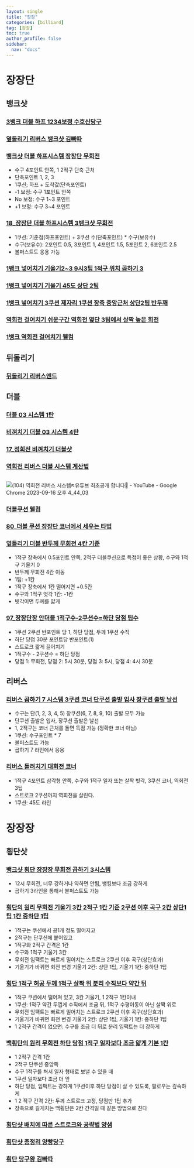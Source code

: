 ```yaml
---
layout: single
title: "장장"
categories: [billiard]
tag: [장장]
toc: true
author_profile: false
sidebar:
  nav: "docs"
---
```


# 장장단

## 뱅크샷

### [3뱅크 더블 하프 1234보정 수호신당구](https://1drv.ms/p/s!AuJKpwyYpUY991TdKjfDK33-flRV?e=4eewHg)

### [옆돌리기 리버스 뱅크샷 김빠따](https://1drv.ms/p/s!AuJKpwyYpUY9-AmLw3SOhWTVSw_1?e=sJMmRI)

### [뱅크샷 더블 하프시스템 장장단 무회전](https://1drv.ms/p/s!AuJKpwyYpUY9-xyr69xs3punZe7y?e=cHqmbS)
- 수구 4포인트 안쪽, 1 2적구 단축 근처
- 단축포인트 1, 2, 3
- 1쿠션; 하프 + 도착값(단축포인트)
- -1 보정: 수구 1포인트 안쪽
- No 보정: 수구 1~3 포인트
- +1 보정: 수구 3~4 포인트
 
### [18_장장단 더블 하프시스템 3뱅크샷 무회전](https://1drv.ms/p/s!AuJKpwyYpUY9gYNToMxa7W9B44I09A)
- 1쿠션: 기준점(하프포인트) + 3쿠션 수(단축포인트) * 수구(보유수)
- 수구(보유수): 2포인트 0.5, 3포인트 1, 4포인트 1.5, 5포인트 2, 6포인트 2.5
- 볼퍼스트도 응용 가능

### [1뱅크 넣어치기 기울기2~3 9시3팁 1적구 위치 곱하기 3 ](https://1drv.ms/p/s!AuJKpwyYpUY9_DQj_pfRwzIsIcLw?e=V0JDeF)

### [1뱅크 넣어치기 기울기 45도 상단 2팁](https://1drv.ms/p/s!AuJKpwyYpUY9-G1XZcbFCdJP8LQV?e=kHek8y)

### [1뱅크 넣어치기 3쿠션 제자리 1쿠션 장축 중앙근처 상단2팁 반두깨](https://1drv.ms/p/s!AuJKpwyYpUY9901i4GfPw1WoLit9?e=UWeX8a)

### [역회전 걸어치기 쉬운구간 역회전 옆단 3팁에서 살짝 높은 회전](https://1drv.ms/p/s!AuJKpwyYpUY9_WKUDG2tqcPIXatY?e=bLJqsg)

### [1뱅크 역회전 걸어치기 웰컴](https://1drv.ms/p/s!AuJKpwyYpUY9gYAeSYWitsaRxrJKuw?e=V8Qxp7)

## 뒤돌리기

### [뒤돌리기 리버스엔드](https://1drv.ms/p/s!AuJKpwyYpUY9_Qa9mo3NXTyawFJc?e=3Jvnd7)

## 더블

### [더블 03 시스템 1탄](https://1drv.ms/p/s!AuJKpwyYpUY9gYBeUJf6l48Zd8U83Q?e=Swp5Sc)

### [비껴치기 더블 03 시스템 4탄](https://1drv.ms/p/s!AuJKpwyYpUY9gYIQf60YMDYSF9K82g?e=ex5fXd)

### [17_정회전 비껴치기 더블샷](https://1drv.ms/p/s!AuJKpwyYpUY9gYNVBLPLGRhPmAx57g?e=3cVm0K)

### [역회전 리버스 더블 시스템 계산법](https://1drv.ms/p/s!AuJKpwyYpUY99gxsqHwBi2KcmK04?e=h2IKKV)
` `![(104) 역회전 리버스 시스템↖유튜브 최초공개 합니다🤬 - YouTube - Google Chrome 2023-09-16 오후 4_44_03](Aspose.Words.6229956e-4974-46b9-a81e-73cb7f4954d8.001.jpeg)

### [더블쿠션 웰컴](https://1drv.ms/p/s!AuJKpwyYpUY9gYAcKW_e7BNeczuQtQ?e=6U8Pm6)

### [80_더블 쿠션 장장단 코너에서 세우는 타법](https://1drv.ms/p/s!AuJKpwyYpUY9gYQBTrfvgeOnKiq6nA?e=Qw7JVj)

### [옆돌리기 더블 반두께 무회전 4칸 기준](https://1drv.ms/p/s!AuJKpwyYpUY9_hJ-utJOBvaxfJ5K?e=WQj4xa)
- 1적구 장축에서 0.5포인트 안쪽, 2적구 더블쿠션으로 득점이 좋은 상황, 수구와 1적구 기울기 0
- 반두께 무회전 4칸 이동
- 1팁: +1칸
- 1적구 장축에서 1칸 떨어지면 +0.5칸
- 수구와 1적구 엇각 1칸: -1칸
- 빗각이면 두께를 얇게

### [97_장장단장 안더블 1적구수-2쿠션수=하단 당점 팁수](https://1drv.ms/p/s!AuJKpwyYpUY9gYQj2tfVHt6EsaPN9Q?e=NPn2IZ)
- 1쿠션 2쿠션 반포인트 당 1, 하단 당점, 두께 1쿠션 수직
- 하단 당점 30분 포인트당 반포인트(1)
- 스트로크 짧게 끌어치기
- 1적구수 - 2쿠션수 = 하단 당점
- 당점 1: 무회전, 당점 2: 5시 30분, 당점 3: 5시, 당점 4: 4시 30분

## 리버스

### [리버스 곱하기 7 시스템 3쿠션 코너 단쿠션 출발 입사 장쿠션 출발 날선](https://1drv.ms/p/s!AuJKpwyYpUY99g2dG5r_NrgsM7lU?e=HDahuR)
- 수구는 단(1, 2, 3, 4, 5) 장쿠션(6, 7, 8, 9, 10) 출발 모두 가능
- 단쿠션 출발은 입사, 장쿠션 출발은 날선
- 1, 2적구는 코너 근처를 돌면 득점 가능 (정확한 코너 아님)
- 1쿠션: 수구포인트 * 7
- 볼퍼스트도 가능
- 곱하기 7 라인에서 응용

### [리버스 돌려치기 대회전 코너](https://1drv.ms/p/s!AuJKpwyYpUY99g5fXVs-Rjr5-mmQ?e=ckdNCd) 
- 1적구 4포인트 삼각형 안쪽, 수구와 1적구 일자 또는 살짝 빗각, 3쿠션 코너, 역회전 3팁
- 스트로크 2쿠션까지 역회전을 살린다.
- 1쿠션: 45도 라인

# 장장장

## 횡단샷

### [뱅크샷 횡단 장장장 무회전 곱하기 3시스템](https://1drv.ms/p/s!AuJKpwyYpUY98SydMdTsmvCOz-e8?e=YAfD2i)
- 12시 무회전, 너무 강하거나 약하면 안됨, 뱅킹보다 조금 강하게
- 곱하기 3라인을 통해서 볼퍼스트도 가능

### [횡단의 원리 무회전 기울기 3칸 2적구 1칸 기준 2쿠션 이후 곡구 2칸 상단1팁 1칸 중하단 1팁](https://1drv.ms/p/s!AuJKpwyYpUY99hXY2FDqO-Knqsup?e=hc7Y9p)
- 1적구는 쿠션에서 공1개 정도 떨어지고
- 2적구는 단쿠션에 붙어있고
- 1적구와 2적구 간격은 1칸
- 수구와 1적구 기울기 3칸
- 무회전 임팩트는 빠르게 밀어치는 스트로크 2쿠션 이후 곡구(상단효과)
- 기울기가 바뀌면 회전 변경 기울기 2칸: 상단 1팁, 기울기 1칸: 중하단 1팁

### [횡단 1적구 허공 두께 1적구 살짝 위 분리 수직보다 약간 뒤](https://1drv.ms/p/s!AuJKpwyYpUY9_BGtXOnVE145b_Rt?e=lYda3i)
- 1적구 쿠션에서 떨어져 있고, 3칸 기울기, 1 2적구 1칸이내
- 1쿠션: 1적구 약간 두껍게 수직에서 조금 뒤, 1적구 수평이동이 아닌 살짝 위로
- 무회전 임팩트는 빠르게 밀어치는 스트로크 2쿠션 이후 곡구(상단효과)
- 기울기가 바뀌면 회전 변경 기울기 2칸: 상단 1팁, 기울기 1칸: 중하단 1팁
- 1 2적구 간격이 없으면: 수구를 조금 더 뒤로 분리 임팩트는 더 강하게

### [백횡단의 원리 무회전 하단 당점 1적구 일자보다 조금 얇게 기본 1칸](https://1drv.ms/p/s!AuJKpwyYpUY99hzI3yHPpCDDl7N7?e=nHdfej)
- 1 2적구 간격 1칸
- 2적구 단쿠션 중앙쪽
- 수구 1적구를 쳐서 일자 형태로 보낼 수 있을 때
- 1쿠션 일자보다 조금 더 앞
- 하단 당점, 임팩트는 강하게 1쿠션이후 하단 당점이 살 수 있도록, 팔로우는 깊숙하게
- 1 2 적구 간격 2칸: 두께 스트로크 고정, 당점만 1팁 추가
- 장축으로 길게치는 백횡단은 2칸 간격일 때 같은 방법으로 친다

### [횡단샷 배치에 따른 스트로크와 공략법 양샘](https://1drv.ms/p/s!AuJKpwyYpUY9gYJrJnRy1WbdEo_5Tw?e=gHZsVH)

### [횡단샷 총정리 양빵당구](https://1drv.ms/p/s!AuJKpwyYpUY9-0QCEuCMILi1Pq6_?e=2Mv51x)

### [횡단 당구왕 김빠따](https://1drv.ms/p/s!AuJKpwyYpUY93Tv8vfOCnhHTnFIj?e=nw7Vdo)
